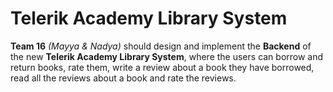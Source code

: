 # Telerik Academy Library System 

**Team 16** *(Mayya & Nadya)* should design and implement the **Backend** of the new **Telerik Academy Library System**, where the users can borrow and return books, rate them, write a review about a book they have borrowed, read all the reviews about a book and rate the reviews.
